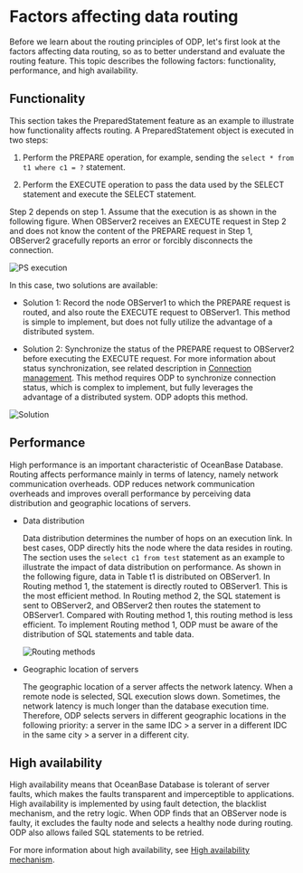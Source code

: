 # Factors affecting data routing

Before we learn about the routing principles of ODP, let's first look at the factors affecting data routing, so as to better understand and evaluate the routing feature. This topic describes the following factors: functionality, performance, and high availability.

## Functionality

This section takes the PreparedStatement feature as an example to illustrate how functionality affects routing. A PreparedStatement object is executed in two steps:

1. Perform the PREPARE operation, for example, sending the `select * from t1 where c1 = ?` statement.

2. Perform the EXECUTE operation to pass the data used by the SELECT statement and execute the SELECT statement.

Step 2 depends on step 1. Assume that the execution is as shown in the following figure. When OBServer2 receives an EXECUTE request in Step 2 and does not know the content of the PREPARE request in Step 1, OBServer2 gracefully reports an error or forcibly disconnects the connection.

![PS execution](https://obbusiness-private.oss-cn-shanghai.aliyuncs.com/doc/img/odp/V4.0.0/en-US/6.data-routing/1.influence-factor-01.png)

In this case, two solutions are available:

* Solution 1: Record the node OBServer1 to which the PREPARE request is routed, and also route the EXECUTE request to OBServer1. This method is simple to implement, but does not fully utilize the advantage of a distributed system.

* Solution 2: Synchronize the status of the PREPARE request to OBServer2 before executing the EXECUTE request. For more information about status synchronization, see related description in [Connection management](../500.connection-management.md). This method requires ODP to synchronize connection status, which is complex to implement, but fully leverages the advantage of a distributed system. ODP adopts this method.

![Solution](https://obbusiness-private.oss-cn-shanghai.aliyuncs.com/doc/img/odp/V4.0.0/en-US/6.data-routing/1.influence-factor-02.png)

## Performance

High performance is an important characteristic of OceanBase Database. Routing affects performance mainly in terms of latency, namely network communication overheads. ODP reduces network communication overheads and improves overall performance by perceiving data distribution and geographic locations of servers.

* Data distribution

   Data distribution determines the number of hops on an execution link. In best cases, ODP directly hits the node where the data resides in routing. The section uses the `select c1 from test` statement as an example to illustrate the impact of data distribution on performance. As shown in the following figure, data in Table t1 is distributed on OBServer1. In Routing method 1, the statement is directly routed to OBServer1. This is the most efficient method. In Routing method 2, the SQL statement is sent to OBServer2, and OBServer2 then routes the statement to OBServer1. Compared with Routing method 1, this routing method is less efficient. To implement Routing method 1, ODP must be aware of the distribution of SQL statements and table data.

   ![Routing methods](https://obbusiness-private.oss-cn-shanghai.aliyuncs.com/doc/img/odp/V4.0.0/en-US/6.data-routing/1.influence-factor-03.png)

* Geographic location of servers

   The geographic location of a server affects the network latency. When a remote node is selected, SQL execution slows down. Sometimes, the network latency is much longer than the database execution time. Therefore, ODP selects servers in different geographic locations in the following priority: a server in the same IDC > a server in a different IDC in the same city > a server in a different city.

## High availability

High availability means that OceanBase Database is tolerant of server faults, which makes the faults transparent and imperceptible to applications. High availability is implemented by using fault detection, the blacklist mechanism, and the retry logic. When ODP finds that an OBServer node is faulty, it excludes the faulty node and selects a healthy node during routing. ODP also allows failed SQL statements to be retried.

For more information about high availability, see [High availability mechanism](../700.high-availability/100.overview.md).
